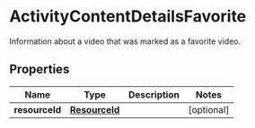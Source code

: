 

# ActivityContentDetailsFavorite

Information about a video that was marked as a favorite video.

## Properties

Name | Type | Description | Notes
------------ | ------------- | ------------- | -------------
**resourceId** | [**ResourceId**](ResourceId.md) |  |  [optional]



